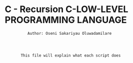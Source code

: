 #		C - Recursion C-LOW-LEVEL PROGRAMMING LANGUAGE


		      Author: Oseni Sakariyau Oluwadamilare


		   

		   This file will explain what each script does
